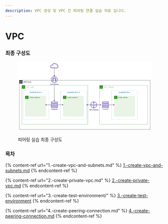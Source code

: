 ```yaml
---
description: VPC 생성 및 VPC 간 피어링 연결 실습 자료 입니다.
---
```


# VPC

### 최종 구성도

<figure><img src="../.gitbook/assets/image (8).png" alt=""><figcaption><p>피어링 실습 최종 구성도</p></figcaption></figure>

### 목차

{% content-ref url="1.-create-vpc-and-subnets.md" %}
[1.-create-vpc-and-subnets.md](1.-create-vpc-and-subnets.md)
{% endcontent-ref %}

{% content-ref url="2.-create-private-vpc.md" %}
[2.-create-private-vpc.md](2.-create-private-vpc.md)
{% endcontent-ref %}

{% content-ref url="3.-create-test-environment/" %}
[3.-create-test-environment](3.-create-test-environment/)
{% endcontent-ref %}

{% content-ref url="4.-create-peering-connection.md" %}
[4.-create-peering-connection.md](4.-create-peering-connection.md)
{% endcontent-ref %}
